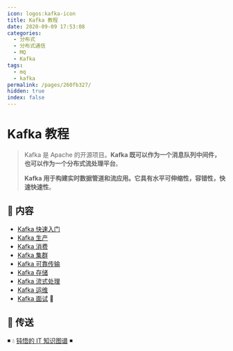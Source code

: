 ```yaml
---
icon: logos:kafka-icon
title: Kafka 教程
date: 2020-09-09 17:53:08
categories:
  - 分布式
  - 分布式通信
  - MQ
  - Kafka
tags:
  - mq
  - kafka
permalink: /pages/260fb327/
hidden: true
index: false
---
```


# Kafka 教程

> Kafka 是 Apache 的开源项目。**Kafka 既可以作为一个消息队列中间件，也可以作为一个分布式流处理平台**。
>
> **Kafka 用于构建实时数据管道和流应用。它具有水平可伸缩性，容错性，快速快速性**。

## 📖 内容

- [Kafka 快速入门](Kafka快速入门.md)
- [Kafka 生产](Kafka生产.md)
- [Kafka 消费](Kafka消费.md)
- [Kafka 集群](Kafka集群.md)
- [Kafka 可靠传输](Kafka可靠传输.md)
- [Kafka 存储](Kafka存储.md)
- [Kafka 流式处理](Kafka流式处理.md)
- [Kafka 运维](Kafka运维.md)
- [Kafka 面试](Kafka面试.md) 💯

## 🚪 传送

◾ 💧 [钝悟的 IT 知识图谱](https://dunwu.github.io/waterdrop/) ◾